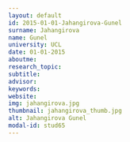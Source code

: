 ```yaml
---
layout: default 
id: 2015-01-01-Jahangirova-Gunel
surname: Jahangirova
name: Gunel
university: UCL
date: 01-01-2015
aboutme: 
research_topic: 
subtitle: 
advisor: 
keywords: 
website: 
img: jahangirova.jpg
thumbnail: jahangirova_thumb.jpg
alt: Jahangirova Gunel
modal-id: stud65
---
```

